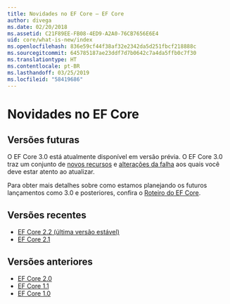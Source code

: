 ```yaml
---
title: Novidades no EF Core – EF Core
author: divega
ms.date: 02/20/2018
ms.assetid: C21F89EE-FB08-4ED9-A2A0-76CB7656E6E4
uid: core/what-is-new/index
ms.openlocfilehash: 836e59cf44f38af32e2342da5d251fbcf218888c
ms.sourcegitcommit: 645785187ae23ddf7d7b0642c7a4da5ffb0c7f30
ms.translationtype: HT
ms.contentlocale: pt-BR
ms.lasthandoff: 03/25/2019
ms.locfileid: "58419686"
---
```

# <a name="what-is-new-in-ef-core"></a>Novidades no EF Core

## <a name="future-releases"></a>Versões futuras

O EF Core 3.0 está atualmente disponível em versão prévia. O EF Core 3.0 traz um conjunto de [novos recursos](xref:core/what-is-new/ef-core-3.0/features) e [alterações da falha](xref:core/what-is-new/ef-core-3.0/breaking-changes) aos quais você deve estar atento ao atualizar.

Para obter mais detalhes sobre como estamos planejando os futuros lançamentos como 3.0 e posteriores, confira o [Roteiro do EF Core](xref:core/what-is-new/roadmap).

## <a name="recent-releases"></a>Versões recentes

- [EF Core 2.2 (última versão estável)](xref:core/what-is-new/ef-core-2.2)
- [EF Core 2.1](xref:core/what-is-new/ef-core-2.1)

## <a name="past-releases"></a>Versões anteriores

- [EF Core 2.0](xref:core/what-is-new/ef-core-2.0)
- [EF Core 1.1](xref:core/what-is-new/ef-core-1.1)
- [EF Core 1.0](xref:core/what-is-new/ef-core-1.0)
